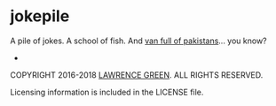 # jokepile
A pile of jokes. A school of fish.  And [van full of pakistans](https://lgti.me/2I3BlcW)... you know?









-
COPYRIGHT 2016-2018 [LAWRENCE GREEN](mailto:copyright.bot@lagtime.com). ALL RIGHTS RESERVED.

Licensing information is included in the LICENSE file.
